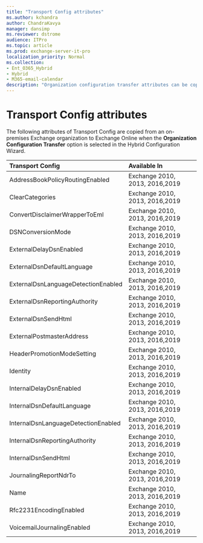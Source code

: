 ```yaml
---
title: "Transport Config attributes"
ms.author: kchandra
author: ChandraKavya
manager: dansimp
ms.reviewer: dstrome
audience: ITPro
ms.topic: article
ms.prod: exchange-server-it-pro
localization_priority: Normal
ms.collection:
- Ent_O365_Hybrid
- Hybrid
- M365-email-calendar
description: "Organization configuration transfer attributes can be copied by the Hybrid Configuration Wizard from your on-premises organization to Exchange Online to help simplify your hybrid deployment"
---
```


# Transport Config attributes

The following attributes of Transport Config are copied from an on-premises Exchange organization to Exchange Online when the **Organization Configuration Transfer** option is selected in the Hybrid Configuration Wizard.

|**Transport Config**|**Available In**|
|:-----|:-----|
|AddressBookPolicyRoutingEnabled|Exchange 2010, 2013, 2016,2019|
|ClearCategories|Exchange 2010, 2013, 2016,2019|
|ConvertDisclaimerWrapperToEml|Exchange 2010, 2013, 2016,2019|
|DSNConversionMode|Exchange 2010, 2013, 2016,2019|
|ExternalDelayDsnEnabled|Exchange 2010, 2013, 2016,2019|
|ExternalDsnDefaultLanguage|Exchange 2010, 2013, 2016,2019|
|ExternalDsnLanguageDetectionEnabled|Exchange 2010, 2013, 2016,2019|
|ExternalDsnReportingAuthority|Exchange 2010, 2013, 2016,2019|
|ExternalDsnSendHtml|Exchange 2010, 2013, 2016,2019|
|ExternalPostmasterAddress|Exchange 2010, 2013, 2016,2019|
|HeaderPromotionModeSetting|Exchange 2010, 2013, 2016,2019|
|Identity|Exchange 2010, 2013, 2016,2019|
|InternalDelayDsnEnabled|Exchange 2010, 2013, 2016,2019|
|InternalDsnDefaultLanguage|Exchange 2010, 2013, 2016,2019|
|InternalDsnLanguageDetectionEnabled|Exchange 2010, 2013, 2016,2019|
|InternalDsnReportingAuthority|Exchange 2010, 2013, 2016,2019|
|InternalDsnSendHtml|Exchange 2010, 2013, 2016,2019|
|JournalingReportNdrTo|Exchange 2010, 2013, 2016,2019|
|Name|Exchange 2010, 2013, 2016,2019|
|Rfc2231EncodingEnabled|Exchange 2010, 2013, 2016,2019|
|VoicemailJournalingEnabled|Exchange 2010, 2013, 2016,2019|
